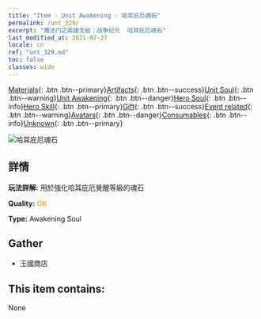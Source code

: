 ```yaml
---
title: "Item - Unit Awakening - 哈耳庇厄魂石"
permalink: /unt_329/
excerpt: "魔法门之英雄无敌：战争纪元  哈耳庇厄魂石"
last_modified_at: 2021-07-27
locale: cn
ref: "unt_329.md"
toc: false
classes: wide
---
```

 [Materials](/ItemsCN/){: .btn .btn--primary}[Artifacts](/ItemsCN/Artifacts/){: .btn .btn--success}[Unit Soul](/ItemsCN/UnitSoul/){: .btn .btn--warning}[Unit Awakening](/ItemsCN/UnitAwakening/){: .btn .btn--danger}[Hero Soul](/ItemsCN/HeroSoul/){: .btn .btn--info}[Hero Skill](/ItemsCN/HeroSkill/){: .btn .btn--primary}[Gift](/ItemsCN/Gift/){: .btn .btn--success}[Event related](/ItemsCN/Events/){: .btn .btn--warning}[Avatars](/ItemsCN/Avatars/){: .btn .btn--danger}[Consumables](/ItemsCN/Consumables/){: .btn .btn--info}[Unknown](/ItemsCN/Unknown/){: .btn .btn--primary}

 ![哈耳庇厄魂石](/images/u/tia_yingshenren.jpg)

## 詳情
 **玩法詳解:** 用於強化哈耳庇厄覺醒等級的魂石

 **Quality:** <span style="color: #FF8C00">OK</span>

 **Type:** Awakening Soul

## Gather

*    王國商店 

## This item contains:

  None

